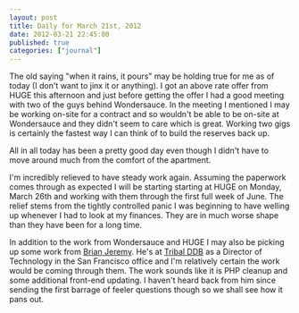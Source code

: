 ```yaml
---
layout: post
title: Daily for March 21st, 2012
date: 2012-03-21 22:45:00
published: true
categories: ["journal"]
---
```

 
The old saying "when it rains, it pours" may be holding true for me as of today (I don't want to jinx it or anything). I got an above rate offer from HUGE this afternoon and just before getting the offer I had a good meeting with two of the guys behind Wondersauce. In the meeting I mentioned I may be working on-site for a contract and so wouldn't be able to be on-site at Wondersauce and they didn't seem to care which is great. Working two gigs is certainly the fastest way I can think of to build the reserves back up.

All in all today has been a pretty good day even though I didn't have to move around much from the comfort of the apartment.

I'm incredibly relieved to have steady work again. Assuming the paperwork comes through as expected I will be starting starting at HUGE on Monday, March 26th and working with them through the first full week of June. The relief stems from the tightly controlled panic I was beginning to have welling up whenever I had to look at my finances. They are in much worse shape than they have been for a long time.

In addition to the work from Wondersauce and HUGE I may also be picking up some work from [Brian Jeremy](twitter.com/brianjeremy). He's at [Tribal DDB](http://tribalddb.com/) as a Director of Technology in the San Francisco office and I'm relatively certain the work would be coming through them. The work sounds like it is PHP cleanup and some additional front-end updating. I haven't heard back from him since sending the first barrage of feeler questions though so we shall see how it pans out.
